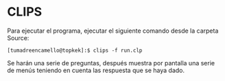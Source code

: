 # CLIPS
Para ejecutar el programa, ejecutar el siguiente comando desde la carpeta Source:

```[tumadreencamello@topkek]:$ clips -f run.clp```

Se harán una serie de preguntas, después muestra por pantalla una serie de menús teniendo en cuenta las respuesta que se haya dado.
